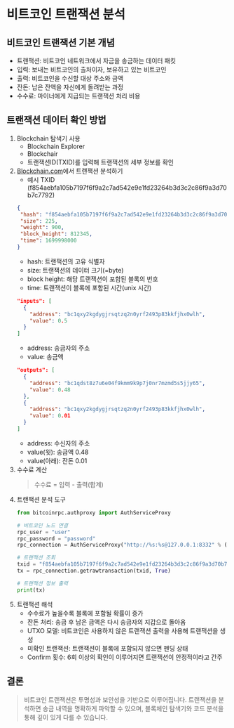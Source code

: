 # 비트코인 트랜잭션 분석

## 비트코인 트랜잭션 기본 개념
- 트랜잭션: 비트코인 네트워크에서 자금을 송금하는 데이터 패킷
- 입력: 보내는 비트코인의 출처이자, 보유하고 있는 비트코인
- 출력: 비트코인을 수신할 대상 주소와 금액
- 잔돈: 남은 잔액을 자신에게 돌려받는 과정
- 수수료: 마이너에게 지급되는 트랜잭션 처리 비용

## 트랜잭션 데이터 확인 방법
1. Blockchain 탐색기 사용
    - Blockchain Explorer
    - Blockchair
    - 트랜잭션ID(TXID)를 입력해 트랜잭션의 세부 정보를 확인
2. [Blockchain.com](https://blockchain.com)에서 트랜잭션 분석하기
   - 예시 TXID (f854aebfa105b7197f6f9a2c7ad542e9e1fd23264b3d3c2c86f9a3d70b7c7792)
   ```json
   {
    "hash": "f854aebfa105b7197f6f9a2c7ad542e9e1fd23264b3d3c2c86f9a3d70b7c7792",
    "size": 225,
    "weight": 900,
    "block_height": 812345,
    "time": 1699998000
   }
   ```
   - hash: 트랜잭션의 고유 식별자
   - size: 트랜잭션의 데이터 크기(=byte)
   - block height: 해당 트랜잭션이 포함된 블록의 번호
   - time: 트랜잭션이 블록에 포함된 시간(unix 시간)
    ```json
    "inputs": [
      {
        "address": "bc1qxy2kgdygjrsqtzq2n0yrf2493p83kkfjhx0wlh",
        "value": 0.5
      }
   ]
   ```
   - address: 송금자의 주소
   - value: 송금액
    ```json
   "outputs": [
      {
        "address": "bc1qdst8z7u6e04f9kmm9k9p7j0nr7mzmd5s5jjy65",
        "value": 0.48
      },
      {
        "address": "bc1qxy2kgdygjrsqtzq2n0yrf2493p83kkfjhx0wlh",
        "value": 0.01
      }
    ]
    ```
   - address: 수신자의 주소
   - value(윗): 송금액 0.48
   - value(아래): 잔돈 0.01
3. 수수료 계산 
   > 수수료 = 입력 - 출력(합계)
4. 트랜잭션 분석 도구
    ```python
    from bitcoinrpc.authproxy import AuthServiceProxy
    
    # 비트코인 노드 연결
    rpc_user = "user"
    rpc_password = "password"
    rpc_connection = AuthServiceProxy("http://%s:%s@127.0.0.1:8332" % (rpc_user, rpc_password))
    
    # 트랜잭션 조회
    txid = "f854aebfa105b7197f6f9a2c7ad542e9e1fd23264b3d3c2c86f9a3d70b7c7792"
    tx = rpc_connection.getrawtransaction(txid, True)
    
    # 트랜잭션 정보 출력
    print(tx)
   ```
5. 트랜잭션 해석
   - 수수료가 높을수록 블록에 포함될 확률이 증가
   - 잔돈 처리: 송금 후 남은 금액은 다시 송금자의 지갑으로 돌아옴
   - UTXO 모델: 비트코인은 사용하지 않은 트랜잭션 출력을 사용해 트랜잭션을 생성
   - 미확인 트랜잭션: 트랜잭션이 블록에 포함되지 않으면 펜딩 상태
   - Confirm 횟수: 6회 이상의 확인이 이루어지면 트랜잭션이 안정적이라고 간주

## 결론
> 비트코인 트랜잭션은 투명성과 보안성을 기반으로 이루어집니다.
> 트랜잭션을 분석하면 송금 내역을 명확하게 파악할 수 있으며, 블록체인 탐색기와 코드 분석을 통해 깊이 있게 다를 수 있습니다. 